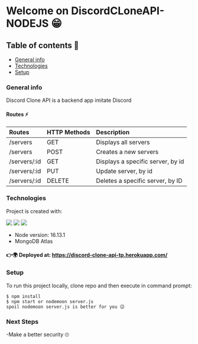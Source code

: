 # Welcome on DiscordCLoneAPI-NODEJS 😁

## Table of contents 👀
* [General info](#general-info)
* [Technologies](#technologies)
* [Setup](#setup)


### General info
Discord Clone API is a backend app imitate Discord

#### Routes ⚡
| Routes | HTTP Methods| Description
|:------- |:---------------|:--------------
| /servers      | GET                  | Displays all servers
| /servers      | POST               | Creates a new servers
|/servers/:id   | GET     | Displays a specific server, by id
|/servers/:id   | PUT  | Update  server, by id
|/servers/:id   | DELETE | Deletes a specific server, by ID
	
### Technologies
Project is created with:
<p>
<img src="https://img.shields.io/badge/-MongoDB%20-1AA121?style=for-the-badge&logo=mongodb&logoColor=green">
<img src="https://img.shields.io/badge/-Expressjs%20-%23323330?style=for-the-badge&logo=express">  
<img src="https://img.shields.io/badge/-Nodejs%20-%23323330?style=for-the-badge&logo=Node.js&logoColor=green">
</p>

* Node version: 16.13.1
* MongoDB Atlas

#### 👉🌍 Deployed at: https://discord-clone-api-tp.herokuapp.com/


### Setup
To run this project locally, clone repo and then execute in command prompt:
```
$ npm install
$ npm start or nodemoon server.js 
spoil nodemoon server.js is better for you 😉
```

### Next Steps
-Make a better security  🙄
	
